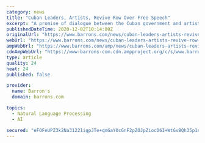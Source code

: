 ```yaml
---
category: news
title: "Cuban Leaders, Artists, Revive Row Over Free Speech"
excerpt: "A promise of dialogue between the Cuban government and artists calling for greater freedom of expression seems to have stalled, after communist authorities blamed a protest on US interference."
publishedDateTime: 2020-12-02T10:14:00Z
originalUrl: "https://www.barrons.com/news/cuban-leaders-artists-revive-row-over-free-speech-01606889704"
webUrl: "https://www.barrons.com/news/cuban-leaders-artists-revive-row-over-free-speech-01606889704"
ampWebUrl: "https://www.barrons.com/amp/news/cuban-leaders-artists-revive-row-over-free-speech-01606889704"
cdnAmpWebUrl: "https://www-barrons-com.cdn.ampproject.org/c/s/www.barrons.com/amp/news/cuban-leaders-artists-revive-row-over-free-speech-01606889704"
type: article
quality: 24
heat: 24
published: false

provider:
  name: Barron's
  domain: barrons.com

topics:
  - Natural Language Processing
  - AI

secured: "eFOFeUPZ3k2Na31221igpJTe+qmGaY0cGnF2pZOJpZiocD6I+WtGvBQh35p1nTcBonaQbW4Gga5kHabU4lsOstWzzes1iZXi6oebhys+XqRDrFzkJNb9eh6ilbI6cV5zd7tBY4pPcPk+gpUzGV4RvV397a6AysJ9C/KpHs8b5YZUeqMcT7D+GevCIn+yNbXYLUt6cGca0F4Q7n8aKKR7cy/d6mfqk6tZbGcrZYQ4J4x05Z0eg/XqlDt2VWyco5r39m0WOXZrVW1dRnBLz4Dyqtnn1Snhw3hc+vTVhFiiSyOoQwxSGC9epBxN8RL8tdn37LUf5MTzcckDqEEiINPJLWQJDp6GZiGG1UejJUWeBQw=;ERXFgBm+OUkgI3xMNdcmaw=="
---
```


